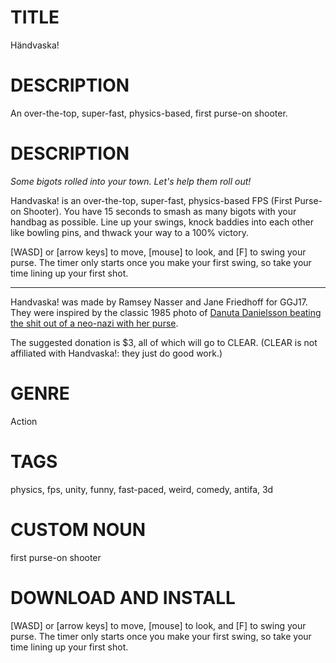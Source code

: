 # TITLE

Händvaska!

# DESCRIPTION

An over-the-top, super-fast, physics-based, first purse-on shooter.

# DESCRIPTION

_Some bigots rolled into your town. Let's help them roll out!_

Handvaska! is an over-the-top, super-fast, physics-based FPS (First Purse-on Shooter). You have 15 seconds to smash as many bigots with your handbag as possible. Line up your swings, knock baddies into each other like bowling pins, and thwack your way to a 100% victory.

[WASD] or [arrow keys] to move, [mouse] to look, and [F] to swing your purse. 
The timer only starts once you make your first swing, so take your time lining up your first shot.

---

Handvaska! was made by Ramsey Nasser and Jane Friedhoff for GGJ17. They were inspired by the classic 1985 photo of [Danuta Danielsson beating the shit out of a neo-nazi with her purse](https://upload.wikimedia.org/wikipedia/en/0/04/A_Woman_Hitting_a_Neo-Nazi_With_Her_Handbag.jpg). 

The suggested donation is $3, all of which will go to CLEAR. (CLEAR is not affiliated with Handvaska!: they just do good work.)

# GENRE

Action

# TAGS

physics, fps, unity, funny, fast-paced, weird, comedy, antifa, 3d

# CUSTOM NOUN

first purse-on shooter

# DOWNLOAD AND INSTALL

[WASD] or [arrow keys] to move, [mouse] to look, and [F] to swing your purse. 
The timer only starts once you make your first swing, so take your time lining up your first shot.